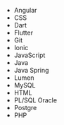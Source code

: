 * Angular
* CSS
* Dart
* Flutter
* Git
* Ionic
* JavaScript
* Java
* Java Spring
* Lumen
* MySQL
* HTML
* PL/SQL Oracle
* Postgre
* PHP




<!---
fernandosoarestec/fernandosoarestec is a ✨ special ✨ repository because its `README.md` (this file) appears on your GitHub profile.
You can click the Preview link to take a look at your changes.
--->
